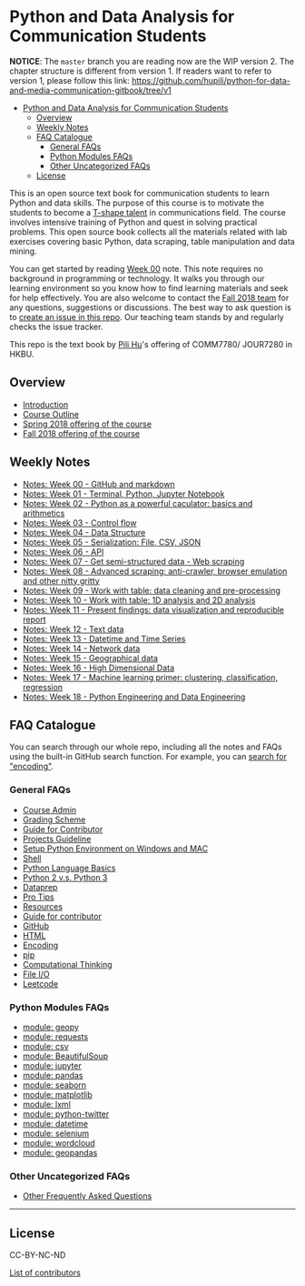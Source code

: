 # Python and Data Analysis for Communication Students

**NOTICE**: The `master` branch you are reading now are the WIP version 2. The chapter structure is different from version 1. If readers want to refer to version 1, please follow this link: https://github.com/hupili/python-for-data-and-media-communication-gitbook/tree/v1

<!-- TOC -->

- [Python and Data Analysis for Communication Students](#python-and-data-analysis-for-communication-students)
    - [Overview](#overview)
    - [Weekly Notes](#weekly-notes)
    - [FAQ Catalogue](#faq-catalogue)
        - [General FAQs](#general-faqs)
        - [Python Modules FAQs](#python-modules-faqs)
        - [Other Uncategorized FAQs](#other-uncategorized-faqs)
    - [License](#license)

<!-- /TOC -->

This is an open source text book for communication students to learn Python and data skills. The purpose of this course is to motivate the students to become a [T-shape talent](http://www.caseinterview.com/t-shaped-skills) in communications field. The course involves intensive training of Python and quest in solving practical problems. This open source book collects all the materials related with lab exercises covering basic Python, data scraping, table manipulation and data mining.

You can get started by reading [Week 00](notes-week-00.md) note. This note requires no background in programming or technology. It walks you through our learning environment so you know how to find learning materials and seek for help effectively. You are also welcome to contact the [Fall 2018 team](session-F2018.md) for any questions, suggestions or discussions. The best way to ask question is to [create an issue in this repo](https://github.com/hupili/python-for-data-and-media-communication-gitbook/issues/new). Our teaching team stands by and regularly checks the issue tracker.

This repo is the text book by [Pili Hu](http://hupili.net/)'s offering of COMM7780/ JOUR7280 in HKBU.

## Overview

* [Introduction](README.md)
* [Course Outline](outline.md)
* [Spring 2018 offering of the course](session-S2018.md)
* [Fall 2018 offering of the course](session-F2018.md)

## Weekly Notes

* [Notes: Week 00 - GitHub and markdown](notes-week-00.md)
* [Notes: Week 01 - Terminal, Python, Jupyter Notebook](notes-week-01.md)
* [Notes: Week 02 - Python as a powerful caculator: basics and arithmetics](notes-week-02.md)
* [Notes: Week 03 - Control flow](notes-week-03.md)
* [Notes: Week 04 - Data Structure](notes-week-04.md)
* [Notes: Week 05 - Serialization: File, CSV, JSON](notes-week-05.md)
* [Notes: Week 06 - API](notes-week-06.md)
* [Notes: Week 07 - Get semi-structured data - Web scraping](notes-week-07.md)
* [Notes: Week 08 - Advanced scraping: anti-crawler, browser emulation and other nitty gritty](notes-week-08.md)
* [Notes: Week 09 - Work with table: data cleaning and pre-processing](notes-week-09.md)
* [Notes: Week 10 - Work with table: 1D analysis and 2D analysis](notes-week-10.md)
* [Notes: Week 11 - Present findings: data visualization and reproducible report](notes-week-11.md)
* [Notes: Week 12 - Text data](notes-week-12.md)
* [Notes: Week 13 - Datetime and Time Series](notes-week-13.md)
* [Notes: Week 14 - Network data](notes-week-14.md)
* [Notes: Week 15 - Geographical data](notes-week-15.md)
* [Notes: Week 16 - High Dimensional Data](notes-week-16.md)
* [Notes: Week 17 - Machine learning primer: clustering, classification, regression](notes-week-17.md)
* [Notes: Week 18 - Python Engineering and Data Engineering](notes-week-18.md)

## FAQ Catalogue

You can search through our whole repo, including all the notes and FAQs using the built-in GitHub search function. For example, you can [search for "encoding"](https://github.com/hupili/python-for-data-and-media-communication-gitbook/search?q=encoding&unscoped_q=encoding).

### General FAQs

* [Course Admin](course-admin.md)
* [Grading Scheme](grading.md)
* [Guide for Contributor](guide-for-contributor.md)
* [Projects Guideline](project.md)
* [Setup Python Environment on Windows and MAC](setup-environment.md)
* [Shell](shell.md)
* [Python Language Basics](python-language-basics.md)
* [Python 2 v.s. Python 3](python-2-vs-python-3.md)
* [Dataprep](dataprep.md)
* [Pro Tips](pro-tips.md)
* [Resources](reading-materials.md)
* [Guide for contributor](guide-for-contributor.md)
* [GitHub](github.md)
* [HTML](html.md)
* [Encoding](encoding.md)
* [pip](pip.md)
* [Computational Thinking](computational-thinking.md)
* [File I/O](file.md)
* [Leetcode](leetcode.md)

### Python Modules FAQs

* [module: geopy](module-geopy.md)
* [module: requests](module-requests.md)
* [module: csv](module-csv.md)
* [module: BeautifulSoup](module-beautifulsoup.md)
* [module: jupyter](module-jupyter.md)
* [module: pandas](module-pandas.md)
* [module: seaborn](module-seaborn.md)
* [module: matplotlib](module-matplotlib.md)
* [module: lxml](module-lxml.md)
* [module: python-twitter](module-python-twitter.md)
* [module: datetime](module-datetime.md)
* [module: selenium](module-selenium.md)
* [module: wordcloud](module-wordcloud.md)
* [module: geopandas](module-geopandas.md)

### Other Uncategorized FAQs

* [Other Frequently Asked Questions](frequently-asked-questions.md)

------

## License

CC-BY-NC-ND

[List of contributors](https://github.com/hupili/python-for-data-and-media-communication-gitbook/graphs/contributors)
